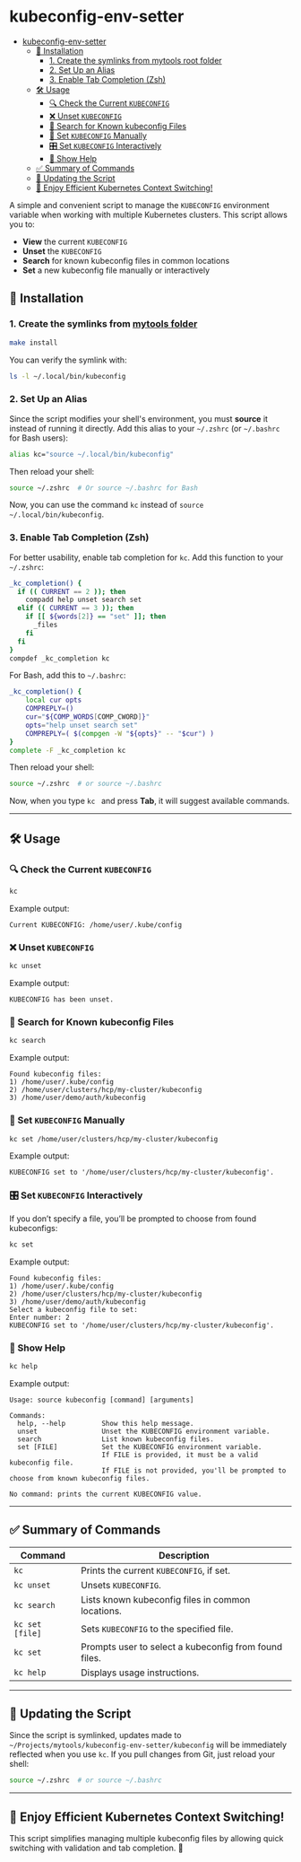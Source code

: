 # kubeconfig-env-setter

- [kubeconfig-env-setter](#kubeconfig-env-setter)
  - [🚀 Installation](#-installation)
    - [1. Create the symlinks from mytools root folder](#1-create-the-symlinks-from-mytools-root-folder)
    - [2. Set Up an Alias](#2-set-up-an-alias)
    - [3. Enable Tab Completion (Zsh)](#3-enable-tab-completion-zsh)
  - [🛠 Usage](#-usage)
    - [🔍 Check the Current `KUBECONFIG`](#-check-the-current-kubeconfig)
    - [❌ Unset `KUBECONFIG`](#-unset-kubeconfig)
    - [🔎 Search for Known kubeconfig Files](#-search-for-known-kubeconfig-files)
    - [🔧 Set `KUBECONFIG` Manually](#-set-kubeconfig-manually)
    - [🎛 Set `KUBECONFIG` Interactively](#-set-kubeconfig-interactively)
    - [📖 Show Help](#-show-help)
  - [✅ Summary of Commands](#-summary-of-commands)
  - [🔄 Updating the Script](#-updating-the-script)
  - [🚀 Enjoy Efficient Kubernetes Context Switching!](#-enjoy-efficient-kubernetes-context-switching)

A simple and convenient script to manage the `KUBECONFIG` environment variable when working with multiple Kubernetes clusters. This script allows you to:

- **View** the current `KUBECONFIG`
- **Unset** the `KUBECONFIG`
- **Search** for known kubeconfig files in common locations
- **Set** a new kubeconfig file manually or interactively


## 🚀 Installation

### 1. Create the symlinks from [mytools folder](..)

```bash
make install
```

You can verify the symlink with:

```bash
ls -l ~/.local/bin/kubeconfig
```

### 2. Set Up an Alias

Since the script modifies your shell's environment, you must **source** it instead of running it directly. Add this alias to your `~/.zshrc` (or `~/.bashrc` for Bash users):

```bash
alias kc="source ~/.local/bin/kubeconfig"
```

Then reload your shell:

```bash
source ~/.zshrc  # Or source ~/.bashrc for Bash
```

Now, you can use the command `kc` instead of `source ~/.local/bin/kubeconfig`.

### 3. Enable Tab Completion (Zsh)

For better usability, enable tab completion for `kc`. Add this function to your `~/.zshrc`:

```bash
_kc_completion() {
  if (( CURRENT == 2 )); then
    compadd help unset search set
  elif (( CURRENT == 3 )); then
    if [[ ${words[2]} == "set" ]]; then
      _files
    fi
  fi
}
compdef _kc_completion kc
```

For Bash, add this to `~/.bashrc`:

```bash
_kc_completion() {
    local cur opts
    COMPREPLY=()
    cur="${COMP_WORDS[COMP_CWORD]}"
    opts="help unset search set"
    COMPREPLY=( $(compgen -W "${opts}" -- "$cur") )
}
complete -F _kc_completion kc
```

Then reload your shell:

```bash
source ~/.zshrc  # or source ~/.bashrc
```

Now, when you type `kc ` and press **Tab**, it will suggest available commands.

---

## 🛠 Usage

### 🔍 Check the Current `KUBECONFIG`
```bash
kc
```
Example output:
```
Current KUBECONFIG: /home/user/.kube/config
```

### ❌ Unset `KUBECONFIG`
```bash
kc unset
```
Example output:
```
KUBECONFIG has been unset.
```

### 🔎 Search for Known kubeconfig Files
```bash
kc search
```
Example output:
```
Found kubeconfig files:
1) /home/user/.kube/config
2) /home/user/clusters/hcp/my-cluster/kubeconfig
3) /home/user/demo/auth/kubeconfig
```

### 🔧 Set `KUBECONFIG` Manually
```bash
kc set /home/user/clusters/hcp/my-cluster/kubeconfig
```
Example output:
```
KUBECONFIG set to '/home/user/clusters/hcp/my-cluster/kubeconfig'.
```

### 🎛 Set `KUBECONFIG` Interactively
If you don’t specify a file, you’ll be prompted to choose from found kubeconfigs:
```bash
kc set
```
Example output:
```
Found kubeconfig files:
1) /home/user/.kube/config
2) /home/user/clusters/hcp/my-cluster/kubeconfig
3) /home/user/demo/auth/kubeconfig
Select a kubeconfig file to set:
Enter number: 2
KUBECONFIG set to '/home/user/clusters/hcp/my-cluster/kubeconfig'.
```

### 📖 Show Help
```bash
kc help
```
Example output:
```
Usage: source kubeconfig [command] [arguments]

Commands:
  help, --help         Show this help message.
  unset                Unset the KUBECONFIG environment variable.
  search               List known kubeconfig files.
  set [FILE]           Set the KUBECONFIG environment variable.
                       If FILE is provided, it must be a valid kubeconfig file.
                       If FILE is not provided, you'll be prompted to choose from known kubeconfig files.

No command: prints the current KUBECONFIG value.
```

---

## ✅ Summary of Commands

| Command              | Description |
|----------------------|-------------|
| `kc`                | Prints the current `KUBECONFIG`, if set. |
| `kc unset`          | Unsets `KUBECONFIG`. |
| `kc search`         | Lists known kubeconfig files in common locations. |
| `kc set [file]`     | Sets `KUBECONFIG` to the specified file. |
| `kc set`            | Prompts user to select a kubeconfig from found files. |
| `kc help`           | Displays usage instructions. |

---

## 🔄 Updating the Script

Since the script is symlinked, updates made to `~/Projects/mytools/kubeconfig-env-setter/kubeconfig` will be immediately reflected when you use `kc`. If you pull changes from Git, just reload your shell:

```bash
source ~/.zshrc  # or source ~/.bashrc
```

---

## 🚀 Enjoy Efficient Kubernetes Context Switching!

This script simplifies managing multiple kubeconfig files by allowing quick switching with validation and tab completion. 🎉
